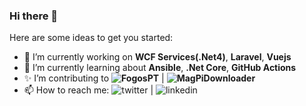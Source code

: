 ### Hi there 👋

Here are some ideas to get you started:

- 🔭 I’m currently working on **WCF Services(.Net4)**, **Laravel**, **Vuejs** 
- 🌱 I’m currently learning about **Ansible**, **.Net Core**, **GitHub Actions**
- ✨ I’m contributing to **![FogosPT](https://github.com/FogosPT/fogospt)** | **![MagPiDownloader](https://github.com/joergi/MagPiDownloader)**
- 📫 How to reach me: ![twitter](https://twitter.com/rubemlrm) | ![linkedin](https://www.linkedin.com/in/rubemlrm/)
